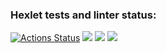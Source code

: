 ### Hexlet tests and linter status:
[![Actions Status](https://github.com/elk0ng/python-project-49/actions/workflows/hexlet-check.yml/badge.svg)](https://github.com/elk0ng/python-project-49/actions)
<a href="https://codeclimate.com/github/elk0ng/python-project-49/maintainability"><img src="https://api.codeclimate.com/v1/badges/9e24729cabc2fb7e9a2a/maintainability" /></a>
<a href="https://asciinema.org/a/IjCwqTwbciADtVLXvuUy9UT1v" target="_blank"><img src="https://asciinema.org/a/IjCwqTwbciADtVLXvuUy9UT1v.svg" /></a>
<a href="https://asciinema.org/a/7DSyXRdAKswfYG52IZJneAfdM" target="_blank"><img src="https://asciinema.org/a/7DSyXRdAKswfYG52IZJneAfdM.svg" /></a>

